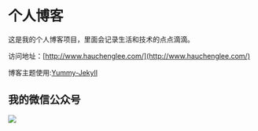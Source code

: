 # 个人博客

这是我的个人博客项目，里面会记录生活和技术的点点滴滴。


访问地址：[http://www.hauchenglee.com/](http://www.hauchenglee.com/)


博客主题使用:[Yummy-Jekyll](https://github.com/DONGChuan/Yummy-Jekyll)


## 我的微信公众号

![](http://www.hauchenglee.com/assets/images/keeppuresmile_430.jpg)